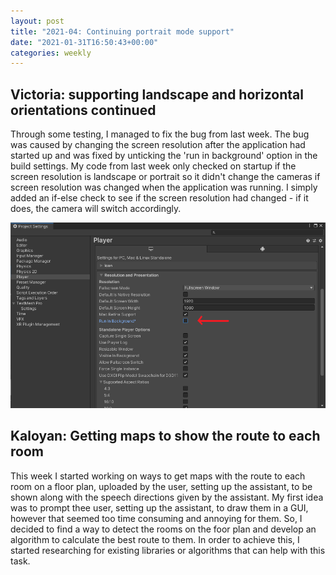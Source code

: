 ```yaml
---
layout: post
title: "2021-04: Continuing portrait mode support"
date: "2021-01-31T16:50:43+00:00"
categories: weekly
---
```


## Victoria: supporting landscape and horizontal orientations continued

Through some testing, I managed to fix the bug from last week. The bug was caused by changing the screen resolution after the application had started up and was fixed by unticking the 'run in background' option in the build settings. My code from last week only checked on startup if the screen resolution is landscape or portrait so it didn't change the cameras if screen resolution was changed when the application was running. I simply added an if-else check to see if the screen resolution had changed - if it does, the camera will switch accordingly.

<img src="/assets/images/build_settings.png" class="center">

## Kaloyan: Getting maps to show the route to each room

This week I started working on ways to get maps with the route to each room on a floor plan, uploaded by the user, setting up the assistant, to be shown along with the speech directions given by the assistant. My first idea was to prompt thee user, setting up the assistant, to draw them in a GUI, however that seemed too time consuming and annoying for them. So, I decided to find a way to detect the rooms on the foor plan and develop an algorithm to calculate the best route to them. In order to achieve this, I started researching for existing libraries or algorithms that can help with this task.